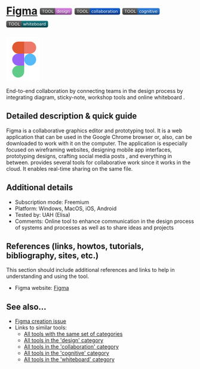 # [Figma](https://www.figma.com/)  [<img src="images/design.png" align="bottom">](https://github.com/e-CLOSE/Toolbox/issues?q=label%3A01_TOOL+label%3Adesign) [<img src="images/collaboration.png" align="bottom">](https://github.com/e-CLOSE/Toolbox/issues?q=label%3A01_TOOL+label%3Acollaboration) [<img src="images/cognitive.png" align="bottom">](https://github.com/e-CLOSE/Toolbox/issues?q=label%3A01_TOOL+label%3Acognitive) [<img src="images/whiteboard.png" align="bottom">](https://github.com/e-CLOSE/Toolbox/issues?q=label%3A01_TOOL+label%3Awhiteboard)

![Figma Logo](images/Figma.png)

End-to-end collaboration by connecting teams in the design process by integrating diagram, sticky-note, workshop tools and online whiteboard .


## Detailed description & quick guide

Figma is a collaborative graphics editor and prototyping tool. It is a web application that can be used in the Google Chrome browser or, also, can be downloaded to work with it on the computer.  The application is especially focused on wireframing websites, designing mobile app interfaces, prototyping designs, crafting social media posts , and everything in between. provides several tools for collaborative work since it works in the cloud. It enables real-time sharing on the same file.


## Additional details

- Subscription mode: Freemium
- Platform: Windows, MacOS, iOS, Android
- Tested by: UAH (Elisa)
- Comments: Online tool to enhance communication in the design process of systems and processes as well as to share ideas and projects


## References (links, howtos, tutorials, bibliography, sites, etc.)

This section should include additional references and links to help in
understanding and using the tool.

- Figma website: [Figma](https://www.figma.com/)


## See also...

- [Figma creation issue](https://github.com/e-CLOSE/Toolbox/issues/106)
- Links to similar tools:
  - [All tools with the same set of categories](https://github.com/e-CLOSE/Toolbox/issues?q=label%3A01_TOOL+label%3Awhiteboard)
  - [All tools in the 'design' category](https://github.com/e-CLOSE/Toolbox/issues?q=label%3A01_TOOL+label%3Adesign)
  - [All tools in the 'collaboration' category](https://github.com/e-CLOSE/Toolbox/issues?q=label%3A01_TOOL+label%3Acollaboration)
  - [All tools in the 'cognitive' category](https://github.com/e-CLOSE/Toolbox/issues?q=label%3A01_TOOL+label%3Acognitive)
  - [All tools in the 'whiteboard' category](https://github.com/e-CLOSE/Toolbox/issues?q=label%3A01_TOOL+label%3Awhiteboard)
